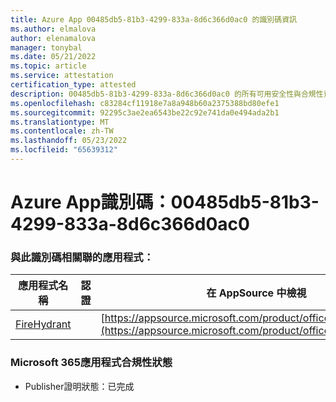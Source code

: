 ```yaml
---
title: Azure App 00485db5-81b3-4299-833a-8d6c366d0ac0 的識別碼資訊
ms.author: elmalova
author: elenamalova
manager: tonybal
ms.date: 05/21/2022
ms.topic: article
ms.service: attestation
certification_type: attested
description: 00485db5-81b3-4299-833a-8d6c366d0ac0 的所有可用安全性與合規性資訊。
ms.openlocfilehash: c83284cf11918e7a8a948b60a2375388bd80efe1
ms.sourcegitcommit: 92295c3ae2ea6543be22c92e741da0e494ada2b1
ms.translationtype: MT
ms.contentlocale: zh-TW
ms.lasthandoff: 05/23/2022
ms.locfileid: "65639312"
---
```

# <a name="azure-app-id-00485db5-81b3-4299-833a-8d6c366d0ac0"></a>Azure App識別碼：00485db5-81b3-4299-833a-8d6c366d0ac0


### <a name="apps-associated-with-this-id"></a>與此識別碼相關聯的應用程式：
| **應用程式名稱** | **認證** | **在 AppSource 中檢視** |
|--------------|---------------|-----------------------|
| [FireHydrant](../forward/WA200003794.md) |  | [https://appsource.microsoft.com/product/office/WA200003794](https://appsource.microsoft.com/product/office/WA200003794) |

### <a name="microsoft-365-app-compliance-status"></a>Microsoft 365應用程式合規性狀態
- Publisher證明狀態：已完成
